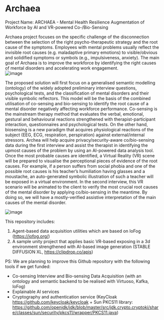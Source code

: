 # Archaea
Project Name: ARCHAEA - Mental Health Resilience Augmentation of Workforce by AI and VR-powered Co-/Bio-Sensing


Archaea project focuses on the specific challenge of the disconnection between the selection of the right psycho-therapeutic strategy and the root cause of the symptoms. Employees with mental problems usually reflect the invisible root causes (e.g. maladaptive primary emotions) to visible/obvious and solidified symptoms or symbols (e.g., impulsiveness, anxiety). The main goal of Archaea is to improve the workforce by identifying the right causes of mental disorders and accelerating work engagement.  
![image](https://github.com/PatikaPsikoloji/Archaea/assets/24838569/65cf0b77-83cc-4210-a478-38957fe776f7)

The proposed solution will first focus on a generalised semantic modelling (ontology) of the widely adopted preliminary interview questions, psychological tests, and the classification of mental disorders and their visible symbolic reflectors. This model will be the basis of the combined utilisation of co-sensing and bio-sensing to identify the root cause of a mental disorder negatively affecting workforce performance.
Co-sensing is the mainstream therapy method that evaluates the verbal, emotional, gestural and behavioural reactions strengthened with therapist-participant interaction, questionnaires and psychological tests. On the other hand, biosensing is a new paradigm that acquires physiological reactions of the subject (EEG, ECG, respiration, perspiration) against external/internal stressors. 
Archea will help acquire privacy/security-aware co/bio-sensing data during the first interview and assist the therapist in identifying the upmost causes of the problem by using an AI-powered data analysis tool. Once the most probable causes are identified, a Virtual Reality (VR) scene will be prepared to visualise the perceptional pieces of evidence of the root causes.  For example, if a person suffers from social phobia and one of the possible root causes is his teacher’s humiliation having glasses and a moustache, an auto-generated symbolic illustration of such a teacher will be exposed in a virtual environment.
In the second interview, this VR scenario will be animated to the client to verify the most crucial root causes of the mental disorder by applying co/bio-sensing in the meantime. By doing so, we will have a mostly-verified assistive interpretation of the main causes of the mental disorder.

![image](https://github.com/PatikaPsikoloji/Archaea/assets/24838569/0e75a490-bf62-42e7-9482-71c6bbc435eb)

This repository includes: 
1. Agent-based data acquisition utilities which are based on IoFog (https://iofog.org/)
2. A sample unity project that applies basic VR-based exposing in a 3d environment strengthened with AI-based image generation (STABLE DIFFUSION XL, https://clipdrop.co/apis)

PS: We are planning to improve this Github repository with the following tools if we get funded:
- Co-sensing Interview and Bio-sensing Data Acquisition (with an ontology and semantic backend to be realised with Virtuoso, Kafka, IoFog)
- Explainable AI services
- Cryptography and authentication service (KeyCloak https://github.com/keycloak/keycloak + Sun PKCS11 library: https://github.com/openjdk/jdk/blob/master/src/jdk.crypto.cryptoki/share/classes/sun/security/pkcs11/wrapper/PKCS11.java)
